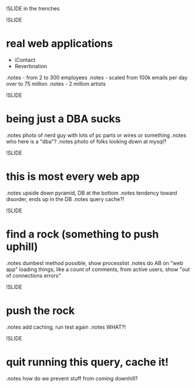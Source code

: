 !SLIDE
in the trenches

!SLIDE
# real web applications
- iContact
- Reverbnation

.notes  - from 2 to 300 employees
.notes  - scaled from 100k emails per day over to 75 million
.notes - 2 million artists

!SLIDE
# being just a DBA sucks
.notes photo of nerd guy with lots of pc parts or wires or something
.notes who here is a "dba"?
.notes photo of folks looking down at mysql?

!SLIDE
# this is most every web app
.notes upside down pyramid, DB at the bottom
.notes tendency toward disorder, ends up in the DB
.notes query cache?!

!SLIDE
# find a rock (something to push uphill)
.notes dumbest method possible, show processlist
.notes do AB on "web app" loading things, like a count of comments, from active users, show "out of
connections errors"

!SLIDE
# push the rock
.notes add caching, run test again
.notes WHAT?!

!SLIDE
# quit running this query, cache it!
.notes how do we prevent stuff from coming downhill?

